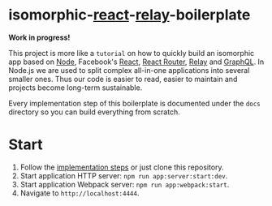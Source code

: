 # isomorphic-[react](https://facebook.github.io/react/)-[relay](https://facebook.github.io/relay/)-boilerplate

**Work in progress!**

This project is more like a `tutorial` on how to quickly build an isomorphic app based on [Node](https://nodejs.org/en/), Facebook's [React](https://facebook.github.io/react/), [React Router](https://github.com/rackt/react-router), [Relay](https://facebook.github.io/relay/) and [GraphQL](http://graphql.org/). In Node.js we are used to split complex all-in-one applications into several smaller ones. Thus our code is easier to read, easier to maintain and projects become long-term sustainable.

Every implementation step of this boilerplate is documented under the `docs` directory so you can build everything from scratch.

# Start

1. Follow the [implementation steps](docs) or just clone this repository.
2. Start application HTTP server: `npm run app:server:start:dev`.
3. Start application Webpack server: `npm run app:webpack:start`.
4. Navigate to `http://localhost:4444`.
